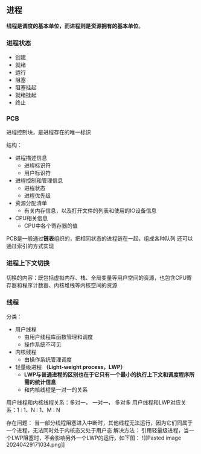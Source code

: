## 进程

**线程是调度的基本单位，而进程则是资源拥有的基本单位**。

### 进程状态

- 创建
- 就绪
- 运行
- 阻塞
- 阻塞挂起
- 就绪挂起
- 终止

### PCB

进程控制块，是进程存在的唯一标识

结构：
- 进程描述信息
	- 进程标识符
	- 用户标识符
- 进程控制和管理信息
	- 进程状态
	- 进程优先级
- 资源分配清单
	- 有关内存信息，以及打开文件的列表和使用的IO设备信息
- CPU相关信息
	- CPU中各个寄存器的值

PCB是一般通过**链表**组织的，把相同状态的进程链在一起，组成各种队列
还可以通过索引的方式实现

### 进程上下文切换

切换的内容：既包括虚拟内存、栈、全局变量等用户空间的资源，也包含CPU寄存器和程序计数器、内核堆栈等内核空间的资源

### 线程

分类：
- 用户线程
	- 由用户线程库函数管理和调度
	- 操作系统不可见
- 内核线程
	- 由操作系统管理调度
- 轻量级进程 **（Light-weight process，LWP）**
	- **LWP与普通进程的区别也在于它只有一个最小的执行上下文和调度程序所需的统计信息**
	- 和内核线程是一对一的关系

用户线程和内核线程关系：多对一， 一对一， 多对多
用户线程和LWP对应关系：1 : 1、N : 1、M : N

存在问题：
当一部分线程阻塞进入中断时，其他线程无法运行，因为它们同属于一个进程，无法同时处于内核态又处于用户态
解决方法：
引用轻量级进程，当一个LWP阻塞时，不会影响另外一个LWP的运行，如下图：
![[Pasted image 20240429171034.png]]

